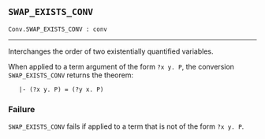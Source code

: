 ## `SWAP_EXISTS_CONV`

``` hol4
Conv.SWAP_EXISTS_CONV : conv
```

------------------------------------------------------------------------

Interchanges the order of two existentially quantified variables.

When applied to a term argument of the form `?x y. P`, the conversion
`SWAP_EXISTS_CONV` returns the theorem:

``` hol4
   |- (?x y. P) = (?y x. P)
```

### Failure

`SWAP_EXISTS_CONV` fails if applied to a term that is not of the form
`?x y. P`.
